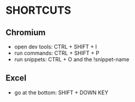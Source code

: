 # SHORTCUTS

## Chromium

-   open dev tools: CTRL + SHIFT + I
-   run commands: CTRL + SHIFT + P
-   run snippets: CTRL + O and the !snippet-name

## Excel

-   go at the bottom: SHIFT + DOWN KEY
